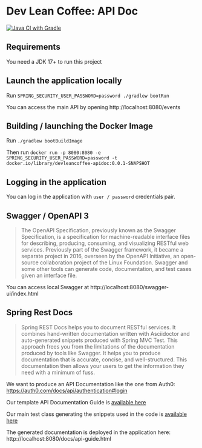 # Dev Lean Coffee: API Doc

[![Java CI with Gradle](https://github.com/olivier-lemerdy-kry/devleancoffee-apidoc/actions/workflows/gradle.yml/badge.svg)](https://github.com/olivier-lemerdy-kry/devleancoffee-apidoc/actions/workflows/gradle.yml)

## Requirements

You need a JDK 17+ to run this project

## Launch the application locally

Run `SPRING_SECURITY_USER_PASSWORD=password ./gradlew bootRun`

You can access the main API by opening http://localhost:8080/events

## Building / launching the Docker Image

Run `./gradlew bootBuildImage`

Then run `docker run -p 8080:8080 -e SPRING_SECURITY_USER_PASSWORD=password -t docker.io/library/devleancoffee-apidoc:0.0.1-SNAPSHOT`

## Logging in the application

You can log in the application with `user / password` credentials pair.

## Swagger / OpenAPI 3

> The OpenAPI Specification, previously known as the Swagger Specification, is a specification for machine-readable interface files for describing, producing, consuming, and visualizing RESTful web services. 
> Previously part of the Swagger framework, it became a separate project in 2016, overseen by the OpenAPI Initiative, an open-source collaboration project of the Linux Foundation.
> Swagger and some other tools can generate code, documentation, and test cases given an interface file.

You can access local Swagger at http://localhost:8080/swagger-ui/index.html

## Spring Rest Docs

> Spring REST Docs helps you to document RESTful services.
> It combines hand-written documentation written with Asciidoctor and auto-generated snippets produced with Spring MVC Test. This approach frees you from the limitations of the documentation produced by tools like Swagger.
> It helps you to produce documentation that is accurate, concise, and well-structured. This documentation then allows your users to get the information they need with a minimum of fuss.

We want to produce an API Documentation like the one from Auth0: https://auth0.com/docs/api/authentication#login

Our template API Documentation Guide is [available here](src/docs/asciidoc/api-guide.adoc)

Our main test class generating the snippets used in the code is [available here](src/test/java/se/kry/dev/leancoffee/apidoc/ApplicationTest.java)

The generated documentation is deployed in the application here: http://localhost:8080/docs/api-guide.html

